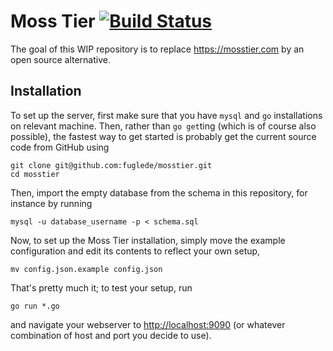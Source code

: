 Moss Tier [![Build Status](https://travis-ci.org/fuglede/mosstier.svg?branch=master)](https://travis-ci.org/fuglede/mosstier)
=========

The goal of this WIP repository is to replace https://mosstier.com by an open source alternative.


Installation
------------

To set up the server, first make sure that you have `mysql` and `go` installations on relevant machine. Then, rather than `go get`ting (which is of course also possible), the fastest way to get started is probably get the current source code from GitHub using

    git clone git@github.com:fuglede/mosstier.git
    cd mosstier

Then, import the empty database from the schema in this repository, for instance by running

    mysql -u database_username -p < schema.sql

Now, to set up the Moss Tier installation, simply move the example configuration and edit its contents to reflect your own setup,

    mv config.json.example config.json

That's pretty much it; to test your setup, run

    go run *.go

and navigate your webserver to [http://localhost:9090](http://localhost:9090) (or whatever combination of host and port you decide to use).
